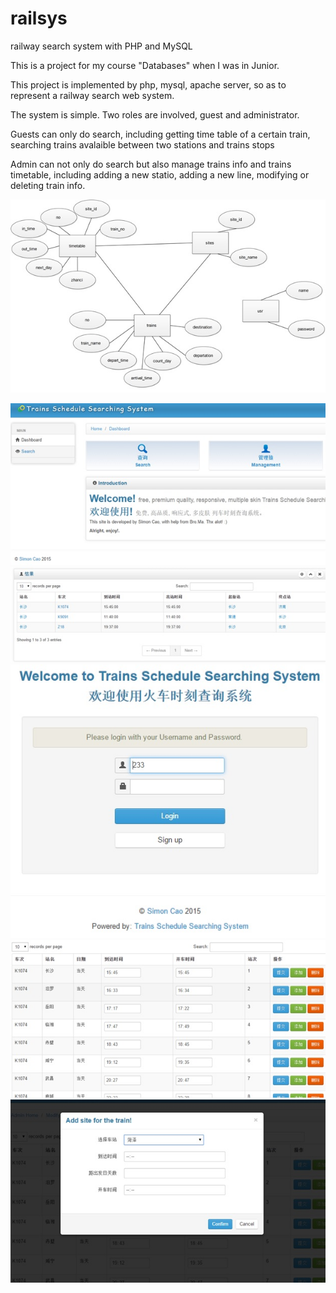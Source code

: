 # railsys
railway search system with PHP and MySQL

This is a project for my course "Databases" when I was in Junior.

This project is implemented by php, mysql, apache server, so as to represent a railway search web system.

The system is simple. Two roles are involved, guest and administrator.

Guests can only do search, including getting time table of a certain train, searching trains avalaible between two stations and trains stops

Admin can not only do search but also manage trains info and trains timetable, including adding a new statio, adding a new line, modifying or deleting train info.

![ER](./readme_res/er.jpg)

![pic1](./readme_res/show1.jpg)
![pic2](./readme_res/show2.jpg)
![pic3](./readme_res/show3.jpg)
![pic4](./readme_res/show4.jpg)
![pic4](./readme_res/show5.jpg)


